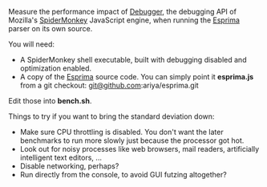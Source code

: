 Measure the performance impact of [Debugger](https://wiki.mozilla.org/Debugger),
the debugging API of Mozilla's [SpiderMonkey](https://developer.mozilla.org/en-US/docs/Mozilla/Projects/SpiderMonkey)
JavaScript engine, when running the [Esprima](https://github.com/ariya/esprima) parser on its own source.

You will need:

- A SpiderMonkey shell executable, built with debugging disabled and
  optimization enabled.
- A copy of the [Esprima](https://github.com/ariya/esprima) source code.
  You can simply point it **esprima.js** from a git checkout:
  git@github.com:ariya/esprima.git

Edit those into **bench.sh**.

Things to try if you want to bring the standard deviation down:

- Make sure CPU throttling is disabled. You don't want the later benchmarks
  to run more slowly just because the processor got hot.
- Look out for noisy processes like web browsers, mail readers,
  artificially intelligent text editors, ...
- Disable networking, perhaps?
- Run directly from the console, to avoid GUI futzing altogether?
